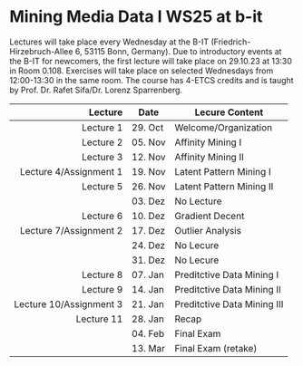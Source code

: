 # Mining Media Data I WS25 at b-it

Lectures will take place every Wednesday at the B-IT (Friedrich-Hirzebruch-Allee 6, 53115 Bonn, Germany). Due to introductory events at the B-IT for newcomers, the first lecture will take place on 29.10.23 at 13:30 in Room 0.108. Exercises will take place on selected Wednesdays from 12:00-13:30 in the same room. The course has 4-ETCS credits and is taught by Prof. Dr. Rafet Sifa/Dr. Lorenz Sparrenberg.

|                 Lecture | Date    | Lecure Content              |
| ----------------------: | ------- | --------------------------- |
|               Lecture 1 | 29. Oct | Welcome/Organization        |
|               Lecture 2 | 05. Nov | Affinity Mining I           |
|               Lecture 3 | 12. Nov | Affinity Mining II          |
|  Lecture 4/Assignment 1 | 19. Nov | Latent Pattern Mining I     |
|               Lecture 5 | 26. Nov | Latent Pattern Mining II    |
|                         | 03. Dez | No Lecture                  |
|               Lecture 6 | 10. Dez | Gradient Decent             |
|  Lecture 7/Assignment 2 | 17. Dez | Outlier Analysis            |
|                         | 24. Dez | No Lecure                   |
|                         | 31. Dez | No Lecure                   |
|               Lecture 8 | 07. Jan | Preditctive Data Mining I   |
|               Lecture 9 | 14. Jan | Preditctive Data Mining II  |
| Lecture 10/Assignment 3 | 21. Jan | Preditctive Data Mining III |
|              Lecture 11 | 28. Jan | Recap                       |
|                         | 04. Feb | Final Exam                  |
|                         | 13. Mar | Final Exam (retake)         |
